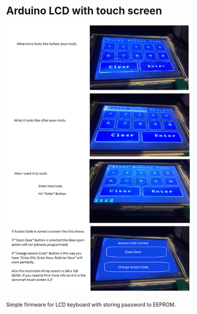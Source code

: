 Arduino LCD with touch screen
====================
![Alt text](/img/1.jpg "Arduino LCD with touch screen")<br><br>
Simple firmware for LCD keyboard with storing password to EEPROM.<br><br>


